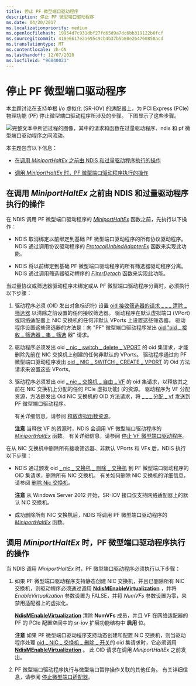 ```yaml
---
title: 停止 PF 微型端口驱动程序
description: 停止 PF 微型端口驱动程序
ms.date: 04/20/2017
ms.localizationpriority: medium
ms.openlocfilehash: 19954d7c931dbf27fd65d9a7dc6bb319122b0fcf
ms.sourcegitcommit: 418e6617e2a695c9cb4b37b5b60e264760858acd
ms.translationtype: MT
ms.contentlocale: zh-CN
ms.lasthandoff: 12/07/2020
ms.locfileid: "96840021"
---
```

# <a name="halting-a-pf-miniport-driver"></a>停止 PF 微型端口驱动程序


本主题讨论在支持单根 i/o 虚拟化 (SR-IOV) 的适配器上，为 PCI Express (PCIe) 物理功能 (PF) 停止微型端口驱动程序所涉及的步骤。 下图显示了这些步骤。

![完整文本中所述过程的图像，其中的请求和函数在过量驱动程序、ndis 和 pf 微型端口驱动程序之间流动。](images/sriov-pf-halt.png)

本主题包含以下信息：

-   [在调用 *MiniportHaltEx* 之前由 NDIS 和过量驱动程序执行的操作](#actions-performed-by-ndis-and-overlying-drivers-before-miniporthaltex-is-called)

-   [调用 *MiniportHaltEx* 时，PF 微型端口驱动程序执行的操作](#actions-performed-by-the-pf-miniport-driver-when-miniporthaltex-is-called)

## <a name="actions-performed-by-ndis-and-overlying-drivers-before-miniporthaltex-is-called"></a>在调用 *MiniportHaltEx* 之前由 NDIS 和过量驱动程序执行的操作


在 NDIS 调用 PF 微型端口驱动程序的 [*MiniportHaltEx*](/windows-hardware/drivers/ddi/ndis/nc-ndis-miniport_halt) 函数之前，先执行以下操作：

-   NDIS 取消绑定以前绑定到基础 PF 微型端口驱动程序的所有协议驱动程序。 NDIS 通过调用协议驱动程序的 [*ProtocolUnbindAdapterEx*](/windows-hardware/drivers/ddi/ndis/nc-ndis-protocol_unbind_adapter_ex) 函数来实现此功能。

-   NDIS 将以前绑定到基础 PF 微型端口驱动程序的所有筛选器驱动程序分离。 NDIS 通过调用筛选器驱动程序的 [*FilterDetach*](/windows-hardware/drivers/ddi/ndis/nc-ndis-filter_detach) 函数来实现此功能。

当过量协议或筛选器驱动程序未绑定或从 PF 微型端口驱动程序分离时，必须执行以下步骤：

1.  驱动程序必须 (OID 发出对象标识符) 设置 [oid 接收筛选器的请求 \_ \_ \_ 清除 \_ 筛选器](./oid-receive-filter-clear-filter.md) 以清除之前设置的任何接收筛选器。 驱动程序在默认虚拟端口 (VPort) 或网络适配器上 NIC 交换机的任何非默认 VPorts 上设置这些筛选器。 驱动程序设置这些筛选器的方法是：向 "PF" 微型端口驱动程序发出 [oid "oid \_ 接收 \_ 筛选器 \_ 集 \_ 筛选](./oid-receive-filter-set-filter.md) 器" 请求。

2.  驱动程序必须发出 oid [ \_ nic \_ switch \_ delete \_ VPORT](./oid-nic-switch-delete-vport.md) 的 oid 集请求，才能删除先前在 NIC 交换机上创建的任何非默认的 VPorts。 驱动程序通过向 PF 微型端口驱动程序发出 [oid \_ NIC \_ SWITCH \_ CREATE \_ VPORT](./oid-nic-switch-create-vport.md) 的 Oid 方法请求来设置这些 VPorts。

3.  驱动程序必须发出 oid [ \_ nic \_ 交换机 \_ 自由 \_ VF](./oid-nic-switch-free-vf.md) 的 oid 集请求，以释放其之前在 NIC 交换机上分配的任何 PCIe 虚拟功能)  (的资源。 驱动程序为 VF 分配资源，方法是发出 Oid NIC 交换机的 OID 方法请求，将 [ \_ \_ \_ 分配 \_ vf](./oid-nic-switch-allocate-vf.md) 发送到 PF 微型端口驱动程序。

    有关详细信息，请参阅 [释放虚拟函数资源](freeing-resources-for-a-virtual-function.md)。

    **注意**  当释放 VF 的资源时，NDIS 会调用 VF 微型端口驱动程序的 [*MiniportHaltEx*](/windows-hardware/drivers/ddi/ndis/nc-ndis-miniport_halt) 函数。 有关详细信息，请参阅 [停止 VF 微型端口驱动程序](halting-a-vf-miniport-driver.md)。

     

在从 NIC 交换机中删除所有接收筛选器、非默认 VPorts 和 VFs 后，NDIS 执行以下步骤：

-   NDIS 通过颁发 oid [ \_ nic \_ 交换机 \_ 删除 \_ 交换机](./oid-nic-switch-delete-switch.md) 到 PF 微型端口驱动程序的 OID 集请求，删除所有 NIC 交换机。 有关如何删除 NIC 交换机的详细信息，请参阅 [删除 Nic 交换机](deleting-a-nic-switch.md)。

    **注意**  从 Windows Server 2012 开始，SR-IOV 接口仅支持网络适配器上的默认 NIC 交换机。

     

-   成功删除所有 NIC 交换机后，NDIS 将调用 PF 微型端口驱动程序的 [*MiniportHaltEx*](/windows-hardware/drivers/ddi/ndis/nc-ndis-miniport_halt) 函数。

## <a name="actions-performed-by-the-pf-miniport-driver-when-miniporthaltex-is-called"></a>调用 *MiniportHaltEx* 时，PF 微型端口驱动程序执行的操作


当 NDIS 调用 *MiniportHaltEx* 时，PF 微型端口驱动程序必须执行以下步骤：

1.  如果 PF 微型端口驱动程序支持静态创建 NIC 交换机，并且已删除所有 NIC 交换机，则驱动程序必须通过调用 [**NdisMEnableVirtualization**](/windows-hardware/drivers/ddi/ndis/nf-ndis-ndismenablevirtualization) ，并将 *EnableVirtualization* 参数设置为 FALSE，并将 *NumVFs* 参数设置为零，来禁用适配器上的虚拟化。

    [**NdisMEnableVirtualization**](/windows-hardware/drivers/ddi/ndis/nf-ndis-ndismenablevirtualization) 清除 **NumVFs** 成员，并且 VF 在网络适配器的 PF 的 PCIe 配置空间中的 sr-iov 扩展功能结构中 **启用** 位。

    **注意** 如果 PF 微型端口驱动程序支持动态创建和配置 NIC 交换机，则当驱动程序处理 [oid \_ NIC \_ 交换机 \_ 删除 \_ 开关](./oid-nic-switch-delete-switch.md)的 oid 集请求时，它必须调用 [**NdisMEnableVirtualization**](/windows-hardware/drivers/ddi/ndis/nf-ndis-ndismenablevirtualization) 。 此 OID 请求在调用 *MiniportHaltEx* 之前发出。

     

2.  PF 微型端口驱动程序执行与微型端口暂停操作关联的其他任务。 有关详细信息，请参阅 [停止微型端口适配器](halting-a-miniport-adapter.md)。

 


